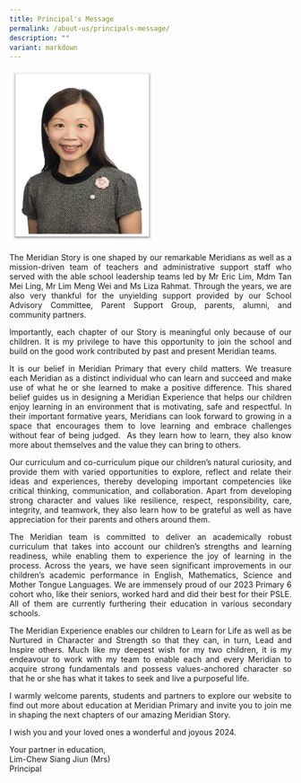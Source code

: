 ```yaml
---
title: Principal's Message
permalink: /about-us/principals-message/
description: ""
variant: markdown
---
```


<img style="width: 250px; height: 300px; border: 5px solid white;" alt="" src="/images/About As/Mrs_Lim.jpeg">

<p align="justify">The Meridian Story is one shaped by our remarkable Meridians as well as a mission-driven team of teachers  and administrative support staff who served with the able school leadership teams led by Mr Eric Lim, Mdm Tan Mei Ling, Mr Lim Meng Wei and Ms Liza Rahmat. Through the years, we are also very thankful for the unyielding support provided by our School Advisory Committee, Parent Support Group, parents, alumni, and community partners. </p>


<p align="justify">Importantly, each chapter of our Story is meaningful only because of our children. It is my privilege to have this opportunity to join the school and build on the good work contributed by past and present Meridian teams.</p>

<p align="justify">It is our belief in Meridian Primary that every child matters. We treasure each Meridian as a distinct individual who can learn and succeed and make use of what he or she learned to make a positive difference. This shared belief guides us in designing a Meridian Experience that helps our children enjoy learning in an environment that is motivating, safe and respectful. In their important formative years, Meridians can look forward to growing in a space that encourages them to love learning and embrace challenges without fear of being judged.&nbsp; As they learn how to learn, they also know more about themselves and the value they can bring to others.</p>

<p align="justify">Our curriculum and co-curriculum pique our children’s natural curiosity, and provide them with varied opportunities to explore, reflect and relate their ideas and experiences, thereby developing important competencies like critical thinking, communication, and collaboration. Apart from developing strong character and values like resilience, respect, responsibility, care, integrity, and teamwork, they also learn how to be grateful as well as have appreciation for their parents and others around them.</p>

<p align="justify">The Meridian team is committed to deliver an academically robust curriculum that takes into account our children’s strengths and learning readiness, while enabling them to experience the joy of learning in the process. Across the years, we have seen significant improvements in our children’s academic performance in English, Mathematics, Science and Mother Tongue Languages. We are immensely proud of our 2023 Primary 6 cohort who, like their seniors, worked hard and did their best for their PSLE. All of them are currently furthering their education in various secondary schools.</p>

<p align="justify">The Meridian Experience enables our children to Learn for Life as well as be Nurtured in Character and Strength so that they can, in turn, Lead and Inspire others. Much like my deepest wish for my two children, it is my endeavour to work with my team to enable each and every Meridian to acquire strong fundamentals and possess values-anchored character so that he or she has what it takes to seek and live a purposeful life.</p>

<p align="justify">I warmly welcome parents, students and partners to explore our website to find out more about education at Meridian Primary and invite you to join me in shaping the next chapters of our amazing Meridian Story.</p>

<p align="justify">I wish you and your loved ones a wonderful and joyous 2024.</p>

Your partner in education,<br>
Lim-Chew Siang Jiun (Mrs)<br>
Principal


